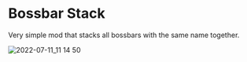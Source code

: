 # Bossbar Stack
Very simple mod that stacks all bossbars with the same name together.

![2022-07-11_11 14 50](https://user-images.githubusercontent.com/18114966/178231634-9dc07937-3538-4551-84de-3df19b0f01be.png)
